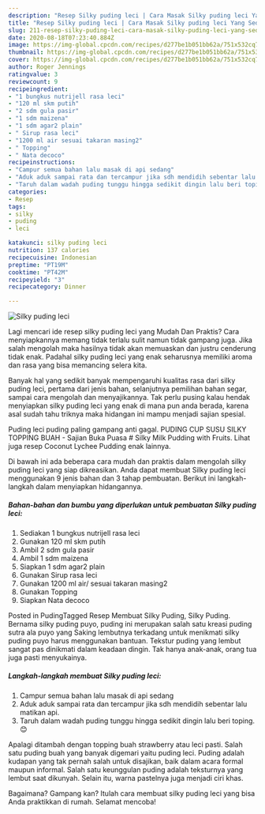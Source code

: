 ```yaml
---
description: "Resep Silky puding leci | Cara Masak Silky puding leci Yang Sedap"
title: "Resep Silky puding leci | Cara Masak Silky puding leci Yang Sedap"
slug: 211-resep-silky-puding-leci-cara-masak-silky-puding-leci-yang-sedap
date: 2020-08-18T07:23:40.884Z
image: https://img-global.cpcdn.com/recipes/d277be1b051bb62a/751x532cq70/silky-puding-leci-foto-resep-utama.jpg
thumbnail: https://img-global.cpcdn.com/recipes/d277be1b051bb62a/751x532cq70/silky-puding-leci-foto-resep-utama.jpg
cover: https://img-global.cpcdn.com/recipes/d277be1b051bb62a/751x532cq70/silky-puding-leci-foto-resep-utama.jpg
author: Roger Jennings
ratingvalue: 3
reviewcount: 9
recipeingredient:
- "1 bungkus nutrijell rasa leci"
- "120 ml skm putih"
- "2 sdm gula pasir"
- "1 sdm maizena"
- "1 sdm agar2 plain"
- " Sirup rasa leci"
- "1200 ml air sesuai takaran masing2"
- " Topping"
- " Nata decoco"
recipeinstructions:
- "Campur semua bahan lalu masak di api sedang"
- "Aduk aduk sampai rata dan tercampur jika sdh mendidih sebentar lalu matikan api."
- "Taruh dalam wadah puding tunggu hingga sedikit dingin lalu beri toping. 😊"
categories:
- Resep
tags:
- silky
- puding
- leci

katakunci: silky puding leci 
nutrition: 137 calories
recipecuisine: Indonesian
preptime: "PT19M"
cooktime: "PT42M"
recipeyield: "3"
recipecategory: Dinner

---
```



![Silky puding leci](https://img-global.cpcdn.com/recipes/d277be1b051bb62a/751x532cq70/silky-puding-leci-foto-resep-utama.jpg)

Lagi mencari ide resep silky puding leci yang Mudah Dan Praktis? Cara menyiapkannya memang tidak terlalu sulit namun tidak gampang juga. Jika salah mengolah maka hasilnya tidak akan memuaskan dan justru cenderung tidak enak. Padahal silky puding leci yang enak seharusnya memiliki aroma dan rasa yang bisa memancing selera kita.

Banyak hal yang sedikit banyak mempengaruhi kualitas rasa dari silky puding leci, pertama dari jenis bahan, selanjutnya pemilihan bahan segar, sampai cara mengolah dan menyajikannya. Tak perlu pusing kalau hendak menyiapkan silky puding leci yang enak di mana pun anda berada, karena asal sudah tahu triknya maka hidangan ini mampu menjadi sajian spesial.

Puding leci puding paling gampang anti gagal. PUDING CUP SUSU SILKY TOPPING BUAH - Sajian Buka Puasa # Silky Milk Pudding with Fruits. Lihat juga resep Coconut Lychee Pudding enak lainnya.


Di bawah ini ada beberapa cara mudah dan praktis dalam mengolah silky puding leci yang siap dikreasikan. Anda dapat membuat Silky puding leci menggunakan 9 jenis bahan dan 3 tahap pembuatan. Berikut ini langkah-langkah dalam menyiapkan hidangannya.

<!--inarticleads1-->

##### Bahan-bahan dan bumbu yang diperlukan untuk pembuatan Silky puding leci:

1. Sediakan 1 bungkus nutrijell rasa leci
1. Gunakan 120 ml skm putih
1. Ambil 2 sdm gula pasir
1. Ambil 1 sdm maizena
1. Siapkan 1 sdm agar2 plain
1. Gunakan  Sirup rasa leci
1. Gunakan 1200 ml air/ sesuai takaran masing2
1. Gunakan  Topping
1. Siapkan  Nata decoco


Posted in PudingTagged Resep Membuat Silky Puding, Silky Puding. Bernama silky puding puyo, puding ini merupakan salah satu kreasi puding sutra ala puyo yang Saking lembutnya terkadang untuk menikmati silky puding puyo harus menggunakan bantuan. Tekstur puding yang lembut sangat pas dinikmati dalam keadaan dingin. Tak hanya anak-anak, orang tua juga pasti menyukainya. 

<!--inarticleads2-->

##### Langkah-langkah membuat Silky puding leci:

1. Campur semua bahan lalu masak di api sedang
1. Aduk aduk sampai rata dan tercampur jika sdh mendidih sebentar lalu matikan api.
1. Taruh dalam wadah puding tunggu hingga sedikit dingin lalu beri toping. 😊


Apalagi ditambah dengan topping buah strawberry atau leci pasti. Salah satu puding buah yang banyak digemari yaitu puding leci. Puding adalah kudapan yang tak pernah salah untuk disajikan, baik dalam acara formal maupun informal. Salah satu keunggulan puding adalah teksturnya yang lembut saat dikunyah. Selain itu, warna pastelnya juga menjadi ciri khas. 

Bagaimana? Gampang kan? Itulah cara membuat silky puding leci yang bisa Anda praktikkan di rumah. Selamat mencoba!
